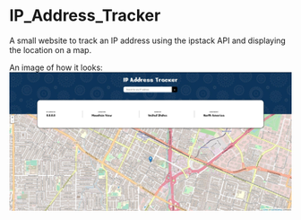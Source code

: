 # IP_Address_Tracker
A small website to track an IP address using the ipstack API and displaying the location on a map. 

An image of how it looks:
![IP Tracker](image.JPG)
